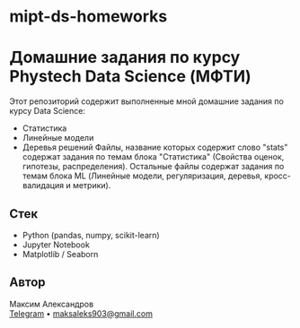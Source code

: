 # mipt-ds-homeworks
# Домашние задания по курсу Phystech Data Science (МФТИ)

Этот репозиторий содержит выполненные мной домашние задания по курсу Data Science:
- Статистика
- Линейные модели
- Деревья решений
  Файлы, название которых содержит слово "stats" содержат задания по темам блока "Статистика" (Свойства оценок, гипотезы, распределения). Остальные файлы содержат задания по темам блока ML (Линейные модели, регуляризация, деревья, кросс-валидация и метрики).
## Стек
- Python (pandas, numpy, scikit-learn)
- Jupyter Notebook
- Matplotlib / Seaborn

## Автор
Максим Александров  
[Telegram](https://t.me/somanytypesofmusiccollector) • maksaleks903@gmail.com
